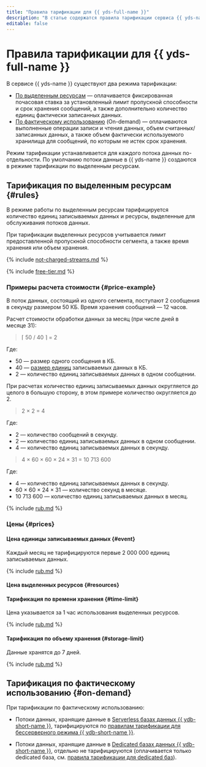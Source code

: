 ```yaml
---
title: "Правила тарификации для {{ yds-full-name }}"
description: "В статье содержатся правила тарификации сервиса {{ yds-name }}."
editable: false
---
```


# Правила тарификации для {{ yds-full-name }}

В сервисе {{ yds-name }} существуют два режима тарификации:

* [По выделенным ресурсам](#rules) — оплачивается фиксированная почасовая ставка за установленный лимит пропускной способности и срок хранения сообщений, а также дополнительно количество единиц фактически записанных данных.
* [По фактическому использованию](#on-demand) (On-demand) — оплачиваются выполненные операции записи и чтения данных, объем считанных/записанных данных, а также объем фактически используемого хранилища для сообщений, по которым не истек срок хранения.

Режим тарификации устанавливается для каждого потока данных по-отдельности. По умолчанию потоки данные в {{ yds-name }} создаются в режиме тарификации по выделенным ресурсам.

## Тарификация по выделенным ресурсам {#rules}

В режиме работы по выделенным ресурсам тарифицируется количество единиц записываемых данных и ресурсы, выделенные для обслуживания потоков данных.

При тарификации выделенных ресурсов учитывается лимит предоставленной пропускной способности сегмента, а также время хранения или объем хранения.

{% include [not-charged-streams.md](../_includes/pricing/price-formula/not-charged-streams.md) %}

{% include [free-tier.md](../_includes/pricing/price-formula/free-tier.md) %}

### Примеры расчета стоимости {#price-example}

В поток данных, состоящий из одного сегмента, поступают 2 сообщения в секунду размером 50 КБ. Время хранения сообщений — 12 часов.

Расчет стоимости обработки данных за месяц (при числе дней в месяце 31):
>&lceil; 50 / 40 &rceil; = 2

Где:
* 50 — размер одного сообщения в КБ.
* 40 — [размер единиц](#event) записываемых данных в КБ.
* 2 — количество единиц записываемых данных в одном сообщении.

При расчетах количество единиц записываемых данных округляется до целого в большую сторону, в этом примере количество округляется до 2.

>2 × 2 = 4

Где:
* 2 — количество сообщений в секунду.
* 2 — количество единиц записываемых данных в одном сообщении.
* 4 — количество единиц записываемых данных в секунду.

>4 × 60 × 60 × 24 × 31 = 10&nbsp;713&nbsp;600

Где:
* 4 — количество единиц записываемых данных в секунду.
* 60 × 60 × 24 × 31 — количество секунд в месяце.
* 10&nbsp;713&nbsp;600 — количество единиц записываемых данных в месяц.


{% include [rub.md](../_pricing/data-streams/rub-example.md) %}




### Цены {#prices}


#### Цена единицы записываемых данных {#event}

Каждый месяц не тарифицируются первые 2 000 000 единиц записываемых данных.


{% include [rub.md](../_pricing/data-streams/rub-event.md) %}




#### Цена выделенных ресурсов {#resources}

#### Тарификация по времени хранения {#time-limit}

Цена указывается за 1 час использования выделенных ресурсов.


{% include [rub.md](../_pricing/data-streams/rub-resources.md) %}




#### Тарификация по объему хранения {#storage-limit}

Данные хранятся до 7 дней.


{% include [rub.md](../_pricing/data-streams/rub-resources-storage-limit.md) %}




## Тарификация по фактическому использованию {#on-demand}

При тарификации по фактическому использованию:
* Потоки данных, хранящие данные в [Serverless базах данных {{ ydb-short-name }}](../ydb/concepts/serverless-and-dedicated.md#serverless), тарифицируются по [правилам тарификации для бессерверного режима {{ ydb-short-name }}](../ydb/pricing/serverless.md).

* Потоки данных, хранящие данные в [Dedicated базах данных {{ ydb-short-name }}](../ydb/concepts/serverless-and-dedicated.md#dedicated), отдельно не тарифицируются (оплачивается только dedicated база, см. [правила тарификации для dedicated баз](../ydb/pricing/dedicated)).
